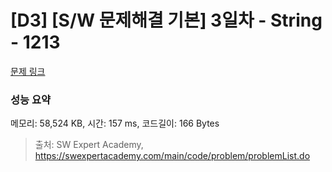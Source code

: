 # [D3] [S/W 문제해결 기본] 3일차 - String - 1213 

[문제 링크](https://swexpertacademy.com/main/code/problem/problemDetail.do?contestProbId=AV14P0c6AAUCFAYi) 

### 성능 요약

메모리: 58,524 KB, 시간: 157 ms, 코드길이: 166 Bytes



> 출처: SW Expert Academy, https://swexpertacademy.com/main/code/problem/problemList.do